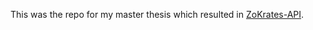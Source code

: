 This was the repo for my master thesis which resulted in [ZoKrates-API](https://github.com/ZK-Plus/zokrates-api). 
